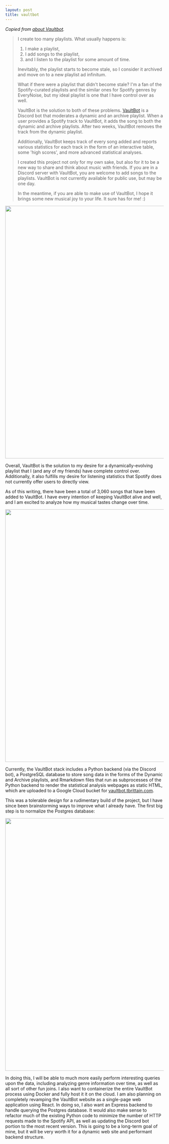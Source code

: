 ```yaml
---
layout: post
title: vaultbot
---
```


*Copied from [about Vaultbot](http://vaultbot.tbrittain.com/about.html).*

>I create too many playlists. What usually happens is:
>1. I make a playlist,
>2. I add songs to the playlist,
>3. and I listen to the playlist for some amount of time.
>
>Inevitably, the playlist starts to become stale, so I consider it archived and move on to a new playlist ad infinitum.
>
>What if there were a playlist that didn't become stale? I'm a fan of the Spotify-curated playlists and the similar ones for Spotify genres by EveryNoise, but my ideal playlist is one that I have control over as well.
>
>VaultBot is the solution to both of these problems. [VaultBot](http://vaultbot.tbrittain.com/) is a Discord bot that moderates a dynamic and an archive playlist. When a user provides a Spotify track to VaultBot, it adds the song to both the dynamic and archive playlists. After two weeks, VaultBot removes the track from the dynamic playlist.
>
>Additionally, VaultBot keeps track of every song added and reports various statistics for each track in the form of an interactive table, some 'high scores', and more advanced statistical analyses.
>
>I created this project not only for my own sake, but also for it to be a new way to share and think about music with friends. If you are in a Discord server with VaultBot, you are welcome to add songs to the playlists. VaultBot is not currently available for public use, but may be one day.
>
>In the meantime, if you are able to make use of VaultBot, I hope it brings some new musical joy to your life. It sure has for me! :)

[<img src="{{ site.baseurl }}/images/vaultbot/site-preview.jpg" style="width: 800px;"/>](https://tbrittain.github.io/vaultbot/)

Overall, VaultBot is the solution to my desire for a dynamically-evolving playlist that I (and any of my friends) have complete control over. Additionally, it also fulfills my desire for listening statistics that Spotify does not currently offer users to directly view.

As of this writing, there have been a total of 3,060 songs that have been added to VaultBot. I have every intention of keeping VaultBot alive and well, and I am excited to analyze how my musical tastes change over time.

[<img src="{{ site.baseurl }}/images/vaultbot/archive.jpg" style="width: 800px;"/>](https://tbrittain.github.io/vaultbot/)

Currently, the VaultBot stack includes a Python backend (via the Discord bot), a PostgreSQL database to store song data in the forms of the Dynamic and Archive playlists, and Rmarkdown files that run as subprocesses of the Python backend to render the statistical analysis webpages as static HTML, which are uploaded to a Google Cloud bucket for [vaultbot.tbrittain.com](vaultbot.tbrittain.com).

This was a tolerable design for a rudimentary build of the project, but I have since been brainstorming ways to improve what I already have. The first big step is to normalize the Postgres database:

[<img src="{{ site.baseurl }}/images/vaultbot/normalization.jpg" style="width: 800px;"/>](https://tbrittain.github.io/vaultbot/)

In doing this, I will be able to much more easily perform interesting queries upon the data, including analyzing genre information over time, as well as all sort of other fun joins. I also want to containerize the entire VaultBot process using Docker and fully host it it on the cloud. I am also planning on completely revamping the VaultBot website as a single-page web application using React. In doing so, I also want an Express backend to handle querying the Postgres database. It would also make sense to refactor much of the existing Python code to minimize the number of HTTP requests made to the Spotify API, as well as updating the Discord bot portion to the most recent version. This is going to be a long-term goal of mine, but it will be very worth it for a dynamic web site and performant backend structure.
